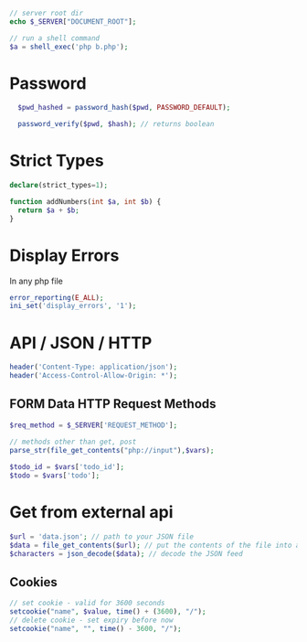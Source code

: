 ```php
// server root dir
echo $_SERVER["DOCUMENT_ROOT"];

// run a shell command
$a = shell_exec('php b.php');
```
# Password
```php
  $pwd_hashed = password_hash($pwd, PASSWORD_DEFAULT);

  password_verify($pwd, $hash); // returns boolean 
```

# Strict Types
```php
declare(strict_types=1);

function addNumbers(int $a, int $b) {
  return $a + $b;
}
```

# Display Errors
In any php file
```php
error_reporting(E_ALL);
ini_set('display_errors', '1');
```

# API / JSON / HTTP 
```php
header('Content-Type: application/json');
header('Access-Control-Allow-Origin: *');
```

## FORM Data HTTP Request Methods
```php
$req_method = $_SERVER['REQUEST_METHOD'];

// methods other than get, post
parse_str(file_get_contents("php://input"),$vars);
    
$todo_id = $vars['todo_id'];
$todo = $vars['todo'];
```

# Get from external api
```php
$url = 'data.json'; // path to your JSON file
$data = file_get_contents($url); // put the contents of the file into a variable
$characters = json_decode($data); // decode the JSON feed
```

## Cookies
```php
// set cookie - valid for 3600 seconds
setcookie("name", $value, time() + (3600), "/");
// delete cookie - set expiry before now
setcookie("name", "", time() - 3600, "/");
  
``` 